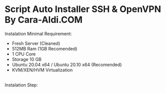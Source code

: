 # Script Auto Installer SSH & OpenVPN By Cara-Aldi.COM <br>
Instalation Minimal Requirement:<br>
- Fresh Server (Cleaned)<br>
- 512MB Ram (1GB Recomended)<br>
- 1 CPU Core<br>
- Storage 10 GB<br>
- Ubuntu 20.04 x64 / Ubuntu 20.10 x64 (Recomended)<br>
- KVM/XEN/HVM Virtualization<br>
<br>
Instalation Step:<br>

